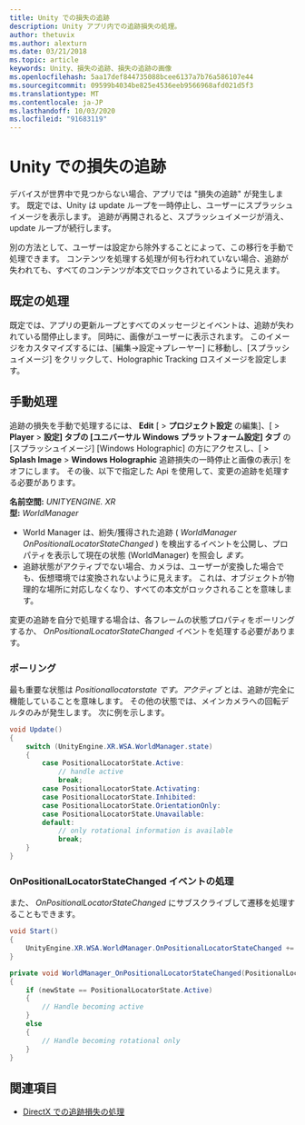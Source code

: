 ```yaml
---
title: Unity での損失の追跡
description: Unity アプリ内での追跡損失の処理。
author: thetuvix
ms.author: alexturn
ms.date: 03/21/2018
ms.topic: article
keywords: Unity、損失の追跡、損失の追跡の画像
ms.openlocfilehash: 5aa17def844735088bcee6137a7b76a586107e44
ms.sourcegitcommit: 09599b4034be825e4536eeb9566968afd021d5f3
ms.translationtype: MT
ms.contentlocale: ja-JP
ms.lasthandoff: 10/03/2020
ms.locfileid: "91683119"
---
```

# <a name="tracking-loss-in-unity"></a>Unity での損失の追跡

デバイスが世界中で見つからない場合、アプリでは "損失の追跡" が発生します。 既定では、Unity は update ループを一時停止し、ユーザーにスプラッシュイメージを表示します。 追跡が再開されると、スプラッシュイメージが消え、update ループが続行します。

別の方法として、ユーザーは設定から除外することによって、この移行を手動で処理できます。 コンテンツを処理する処理が何も行われていない場合、追跡が失われても、すべてのコンテンツが本文でロックされているように見えます。

## <a name="default-handling"></a>既定の処理

既定では、アプリの更新ループとすべてのメッセージとイベントは、追跡が失われている間停止します。 同時に、画像がユーザーに表示されます。 このイメージをカスタマイズするには、[編集->設定->プレーヤー] に移動し、[スプラッシュイメージ] をクリックして、Holographic Tracking ロスイメージを設定します。

## <a name="manual-handling"></a>手動処理

追跡の損失を手動で処理するには、 **Edit** [  >  **プロジェクト設定** の編集]、[  >  **Player**  >  **設定] タブの [ユニバーサル Windows プラットフォーム設定] タブ** の [スプラッシュイメージ] [Windows Holographic] の方にアクセスし、[  >  **Splash Image**  >  **Windows Holographic** 追跡損失の一時停止と画像の表示] をオフにします。 その後、以下で指定した Api を使用して、変更の追跡を処理する必要があります。

**名前空間:** *UNITYENGINE. XR*<br>
**型:** *WorldManager*

* World Manager は、紛失/獲得された追跡 ( *WorldManager OnPositionalLocatorStateChanged* ) を検出するイベントを公開し、プロパティを表示して現在の状態 (WorldManager) を照会し *ます。*
* 追跡状態がアクティブでない場合、カメラは、ユーザーが変換した場合でも、仮想環境では変換されないように見えます。 これは、オブジェクトが物理的な場所に対応しなくなり、すべての本文がロックされることを意味します。

変更の追跡を自分で処理する場合は、各フレームの状態プロパティをポーリングするか、 *OnPositionalLocatorStateChanged* イベントを処理する必要があります。

### <a name="polling"></a>ポーリング

最も重要な状態は *Positionallocatorstate です。アクティブ* とは、追跡が完全に機能していることを意味します。 その他の状態では、メインカメラへの回転デルタのみが発生します。 次に例を示します。

```cs
void Update()
{
    switch (UnityEngine.XR.WSA.WorldManager.state)
    {
        case PositionalLocatorState.Active:
            // handle active
            break;
        case PositionalLocatorState.Activating:
        case PositionalLocatorState.Inhibited:
        case PositionalLocatorState.OrientationOnly:
        case PositionalLocatorState.Unavailable:
        default:
            // only rotational information is available
            break;
    }
}
```

### <a name="handling-the-onpositionallocatorstatechanged-event"></a>OnPositionalLocatorStateChanged イベントの処理

また、 *OnPositionalLocatorStateChanged* にサブスクライブして遷移を処理することもできます。

```cs
void Start()
{
    UnityEngine.XR.WSA.WorldManager.OnPositionalLocatorStateChanged += WorldManager_OnPositionalLocatorStateChanged;
}

private void WorldManager_OnPositionalLocatorStateChanged(PositionalLocatorState oldState, PositionalLocatorState newState)
{
    if (newState == PositionalLocatorState.Active)
    {
        // Handle becoming active
    }
    else
    {
        // Handle becoming rotational only
    }
}
```

## <a name="see-also"></a>関連項目
* [DirectX での追跡損失の処理](../native/coordinate-systems-in-directx.md#handling-tracking-loss)

